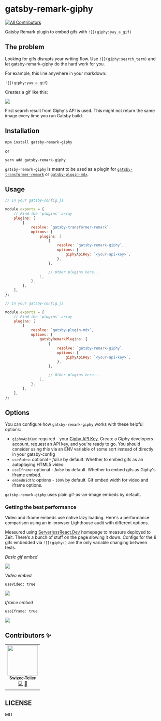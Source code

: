 # gatsby-remark-giphy

<!-- ALL-CONTRIBUTORS-BADGE:START - Do not remove or modify this section -->

[![All Contributors](https://img.shields.io/badge/all_contributors-1-orange.svg?style=flat-square)](#contributors-)

<!-- ALL-CONTRIBUTORS-BADGE:END -->

Gatsby Remark plugin to embed gifs with `![](giphy:yay_a_gif)`

## The problem

Looking for gifs disrupts your writing flow. Use `![](giphy:search_term)` and let gatsby-remark-giphy do the hard work for you.

For example, this line anywhere in your markdown:

`![](giphy:yay_a_gif`)

Creates a gif like this:

![](https://media0.giphy.com/media/1APaqOO5JHnWKLc7Bi/giphy.gif)

First search result from Giphy's API is used. This might not return the same image every time you run Gatsby build.

## Installation

```
npm install gatsby-remark-giphy
```

or

```
yarn add gatsby-remark-giphy
```

`gatsby-remark-giphy` is meant to be used as a plugin for [`gatsby-transformer-remark`](https://github.com/gatsbyjs/gatsby/tree/master/packages/gatsby-transformer-remark) or [`gatsby-plugin-mdx`](https://github.com/gatsbyjs/gatsby/tree/master/packages/gatsby-plugin-mdx).

## Usage

```javascript
// In your gatsby-config.js

module.exports = {
    // Find the 'plugins' array
    plugins: [
        {
            resolve: `gatsby-transformer-remark`,
            options: {
                plugins: [
                    {
                        resolve: `gatsby-remark-giphy`,
                        options: {
                            giphyApiKey: `<your-api-key>`,
                        },
                    },

                    // Other plugins here...
                ],
            },
        },
    ],
};
```

```javascript
// In your gatsby-config.js

module.exports = {
    // Find the 'plugins' array
    plugins: [
        {
            resolve: `gatsby-plugin-mdx`,
            options: {
                gatsbyRemarkPlugins: [
                    {
                        resolve: `gatsby-remark-giphy`,
                        options: {
                            giphyApiKey: `<your-api-key>`,
                        },
                    },

                    // Other plugins here...
                ],
            },
        },
    ],
};
```

## Options

You can configure how `gatsby-remark-giphy` works with these helpful options:

-   `giphyApiKey`: required - your [Giphy API Key](https://developers.giphy.com/). Create a Giphy developers account, request an API key, and you're ready to go. You should consider using this via an ENV variable of some sort instead of directly in your gatsby-config
-   `useVideo`: optional - _false_ by default. Whether to embed gifs as an autoplaying HTML5 video
-   `useIframe`: optional - _false_ by default. Whether to embed gifs as Giphy's iframe embed.
-   `embedWidth`: options - `100%` by default. Gif embed width for video and iframe options.

`gatsby-remark-giphy` uses plain gif-as-an-image embeds by default.

### Getting the best performance

Video and iframe embeds use native lazy loading. Here's a performance comparison using an in-browser Lighthouse audit with different options.

Measured using [ServerlessReact.Dev](https://serverlessreact.dev) homepage to measure deployed to Zeit. There's a bunch of stuff on the page slowing it down. Configs for the 8 gifs embedded via `![](giphy:)` are the only variable changing between tests.

_Basic gif embed_

![](https://i.imgur.com/lhRdqiE.png)

_Video embed_

```
useVideo: true
```

![](https://i.imgur.com/n0Z2SlV.png)

_Iframe embed_

```
useIframe: true
```

![](https://i.imgur.com/QI5BaRp.png)

## Contributors ✨

<!-- ALL-CONTRIBUTORS-LIST:START - Do not remove or modify this section -->
<!-- prettier-ignore-start -->
<!-- markdownlint-disable -->
<table>
  <tr>
    <td align="center"><a href="http://swizec.com"><img src="https://avatars0.githubusercontent.com/u/56883?v=4" width="100px;" alt=""/><br /><sub><b>Swizec Teller</b></sub></a><br /><a href="https://github.com/Swizec/gatsby-remark-giphy/commits?author=swizec" title="Code">💻</a> <a href="https://github.com/Swizec/gatsby-remark-giphy/commits?author=swizec" title="Documentation">📖</a></td>
  </tr>
</table>

<!-- markdownlint-enable -->
<!-- prettier-ignore-end -->

<!-- ALL-CONTRIBUTORS-LIST:END -->

## LICENSE

MIT
